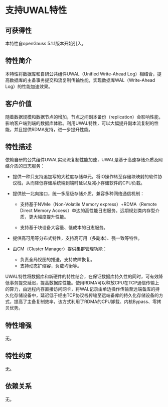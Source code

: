 # 支持UWAL特性<a name="ZH-CN_TOPIC_0000001788281469"></a>

## 可获得性<a name="zh-cn_topic_0000001687210125_section14611198203513"></a>

本特性自openGauss 5.1.1版本开始引入。

## 特性简介<a name="zh-cn_topic_0000001687210125_section1044295211352"></a>

本特性将数据库和自研公共组件UWAL（Unified Write-Ahead Log）相结合，提高数据库的主备事务提交和流复制传输性能，实现数据库WAL（Write-Ahead Log）的性能加速效果。

## 客户价值<a name="zh-cn_topic_0000001687210125_section38042903613"></a>

随着数据规模和数据节点的增加，节点之间副本备份（replication）会影响性能，影响客户端到端的数据库体验。利用UWAL特性，可以大幅提升副本流复制的性能，并且提供RDMA支持，进一步提升性能。

## 特性描述<a name="zh-cn_topic_0000001687210125_section595563813616"></a>

依赖自研的公共组件UWAL实现流复制性能加速，UWAL是基于高速存储介质及网络介质的日志服务：

-   提供一种只支持追加写的大粒度存储单元，将IO操作转至存储块映射的软件协议栈，从而降低存储系统端到端时延以及减小存储软件的CPU负载。
-   提供统一北向接口，统一多层级存储介质，兼容多种网络通信机制：
    -   支持基于NVMe（Non-Volatile Memory express）+RDMA（Remote Direct Memory Access）单边的高性能日志服务。远期规划类内存型介质，更大幅度提升性能。

    -   支持基于块设备大容量、低成本的日志服务。

-   提供高可用等分布式特性，支持高可用（多副本）、强一致等特性。

-   由CM（Cluster Manager）提供集群管理功能：
    -   负责全局视图的推送，支持故障恢复。
    -   支持动态扩缩容，负载均衡等。

UWAL特性将数据库和新硬件的特性结合，在保证数据库持久性的同时，可有效降低事务提交延迟，提高数据库性能。使用RDMA可以释放CPU在TCP通信传输上的算力，由远程内存直接访问网卡，将WAL记录由单边操作传输至远端备库的持久化存储设备中，延迟低于经由TCP协议栈传输至远端备库的持久化存储设备的方式，提高了主备复制效率，该方式利用了RDMA的CPU卸载、内核Bypass、零拷贝优势。

## 特性增强<a name="zh-cn_topic_0000001687210125_section190946203720"></a>

无。

## 特性约束<a name="zh-cn_topic_0000001687210125_section011116254373"></a>

无。

## 依赖关系<a name="zh-cn_topic_0000001687210125_section12798194673710"></a>

无。

